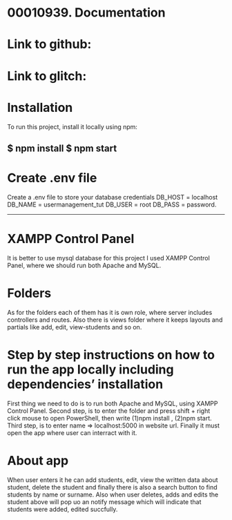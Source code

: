# 00010939. Documentation 


# Link to github:



# Link to glitch: 




# Installation
To run this project, install it locally using npm:

$ npm install
$ npm start
------------------

# Create .env file
Create a .env file to store your database credentials
DB_HOST = localhost
DB_NAME = usermanagement_tut
DB_USER = root
DB_PASS = password.

--------------------

# XAMPP Control Panel 
It is better to use mysql database for this project I used XAMPP Control Panel, where we should run both Apache and MySQL.


# Folders
As for the folders each of them has it is own role, where server includes controllers  and routes. Also there is views folder where it keeps layouts and partials like add, edit,  view-students  and so on.

# Step by step instructions on how to run the app locally including dependencies’ installation 
First thing we need to do  is to run  both Apache and MySQL, using XAMPP Control Panel. Second step, is to enter the folder and press shift + right click mouse to open PowerShell, then write  (1)npm install ,  (2)npm start. Third step, is to enter name =>   localhost:5000  in website url.
Finally it must open the app where user can interract with it.

# About app
When user enters it he can add students,  edit, view the written data about student, delete the student and finally there is also a search button to find students by name or surname. Also when user deletes, adds and edits the student above will pop uo an notify message which will indicate that students were added, edited succfully. 